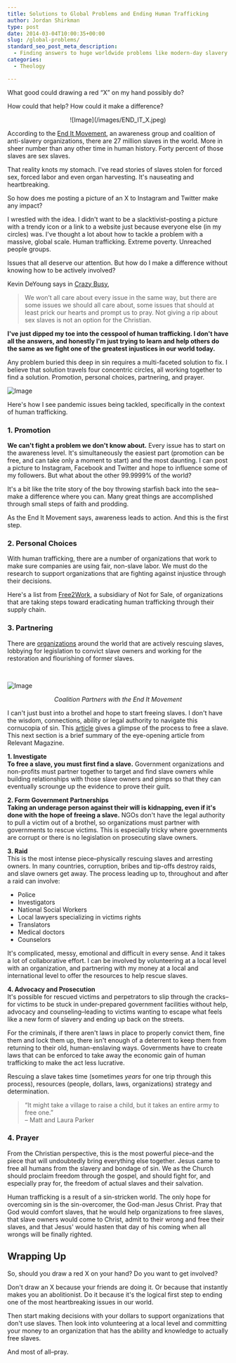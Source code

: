 ```yaml
---
title: Solutions to Global Problems and Ending Human Trafficking
author: Jordan Shirkman
type: post
date: 2014-03-04T10:00:35+00:00
slug: /global-problems/
standard_seo_post_meta_description:
  - Finding answers to huge worldwide problems like modern-day slavery.
categories:
  - Theology

---
```

What good could drawing a red &#8220;X&#8221; on my hand possibly do?

How could that help? How could it make a difference?

<p style="text-align: center;">
  ![Image](/images/END_IT_X.jpeg)
</p>

According to the [End It Movement](http://enditmovement.com/), an awareness group and coalition of anti-slavery organizations, there are 27 million slaves in the world. More in sheer number than any other time in human history. Forty percent of those slaves are sex slaves.

That reality knots my stomach. I've read stories of slaves stolen for forced sex, forced labor and even organ harvesting. It's nauseating and heartbreaking.

So how does me posting a picture of an X to Instagram and Twitter make any impact?

I wrestled with the idea. I didn't want to be a slacktivist–posting a picture with a trendy icon or a link to a website just because everyone else (in my circles) was. I've thought a lot about how to tackle a problem with a massive, global scale. Human trafficking. Extreme poverty. Unreached people groups.

Issues that all deserve our attention. But how do I make a difference without knowing how to be actively involved?

Kevin DeYoung says in [Crazy Busy][2],

> We won’t all care about every issue in the same way, but there are some issues we should all care about, some issues that should at least prick our hearts and prompt us to pray. Not giving a rip about sex slaves is not an option for the Christian.

**I've just dipped my toe into the cesspool of human trafficking. I don't have all the answers, and honestly I'm just trying to learn and help others do the same as we fight one of the greatest injustices in our world today.**

Any problem buried this deep in sin requires a multi-faceted solution to fix. I believe that solution travels four concentric circles, all working together to find a solution. Promotion, personal choices, partnering, and prayer.

![Image](/images/diagram-solution.jpeg) 

Here's how I see pandemic issues being tackled, specifically in the context of human trafficking. <!--more-->

### 1. Promotion

**We can't fight a problem we don't know about.** Every issue has to start on the awareness level. It's simultaneously the easiest part (promotion can be free, and can take only a moment to start) and the most daunting. I can post a picture to Instagram, Facebook and Twitter and hope to influence some of my followers. But what about the other 99.9999% of the world?

It's a bit like the trite story of the boy throwing starfish back into the sea–make a difference where you can. Many great things are accomplished through small steps of faith and prodding.

As the End It Movement says, awareness leads to action. And this is the first step.

### 2. Personal Choices

With human trafficking, there are a number of organizations that work to make sure companies are using fair, non-slave labor. We must do the research to support organizations that are fighting against injustice through their decisions.

Here's a list from [Free2Work](http://www.free2work.org/), a subsidiary of Not for Sale, of organizations that are taking steps toward eradicating human trafficking through their supply chain.

### 3. Partnering

There are [organizations](http://enditmovement.com/#together_we_can) around the world that are actively rescuing slaves, lobbying for legislation to convict slave owners and working for the restoration and flourishing of former slaves.

&nbsp;

![Image](/images/end-it-coalition.jpeg) 

<p style="text-align: center;">
  <em>Coalition Partners with the End It Movement</em>
</p>

I can't just bust into a brothel and hope to start freeing slaves. I don't have the wisdom, connections, ability or legal authority to navigate this cornucopia of sin. This [article](http://www.relevantmagazine.com/reject-apathy/what-it-takes-free-sex-slave) gives a glimpse of the process to free a slave. This next section is a brief summary of the eye-opening article from Relevant Magazine.

**1. Investigate**  
**To free a slave, you must first find a slave.** Government organizations and non-profits must partner together to target and find slave owners while building relationships with those slave owners and pimps so that they can eventually scrounge up the evidence to prove their guilt.

**2. Form Government Partnerships**  
**Taking an underage person against their will is kidnapping, even if it's done with the hope of freeing a slave.** NGOs don't have the legal authority to pull a victim out of a brothel, so organizations must partner with governments to rescue victims. This is especially tricky where governments are corrupt or there is no legislation on prosecuting slave owners.

**3. Raid**  
This is the most intense piece–physically rescuing slaves and arresting owners. In many countries, corruption, bribes and tip-offs destroy raids, and slave owners get away. The process leading up to, throughout and after a raid can involve:

  * Police
  * Investigators
  * National Social Workers
  * Local lawyers specializing in victims rights
  * Translators
  * Medical doctors
  * Counselors

It's complicated, messy, emotional and difficult in every sense. And it takes a lot of collaborative effort. I can be involved by volunteering at a local level with an organization, and partnering with my money at a local and international level to offer the resources to help rescue slaves.

**4. Advocacy and Prosecution**  
It's possible for rescued victims and perpetrators to slip through the cracks–for victims to be stuck in under-prepared government facilities without help, advocacy and counseling–leading to victims wanting to escape what feels like a new form of slavery and ending up back on the streets.

For the criminals, if there aren't laws in place to properly convict them, fine them and lock them up, there isn't enough of a deterrent to keep them from returning to their old, human-enslaving ways. Governments have to create laws that can be enforced to take away the economic gain of human trafficking to make the act less lucrative.

Rescuing a slave takes time (sometimes _years_ for one trip through this process), resources (people, dollars, laws, organizations) strategy and determination.

> &#8220;It might take a village to raise a child, but it takes an entire army to free one.&#8221;  
> – Matt and Laura Parker

### 4. Prayer

From the Christian perspective, this is the most powerful piece–and the piece that will undoubtedly bring everything else together. Jesus came to free all humans from the slavery and bondage of sin. We as the Church should proclaim freedom through the gospel, and should fight for, and especially pray for, the freedom of actual slaves and their salvation.

Human trafficking is a result of a sin-stricken world. The only hope for overcoming sin is the sin-overcomer, the God-man Jesus Christ. Pray that God would comfort slaves, that he would help organizations to free slaves, that slave owners would come to Christ, admit to their wrong and free their slaves, and that Jesus' would hasten that day of his coming when all wrongs will be finally righted.

## Wrapping Up

So, should you draw a red X on your hand? Do you want to get involved?

Don't draw an X because your friends are doing it. Or because that instantly makes you an abolitionist. Do it because it's the logical first step to ending one of the most heartbreaking issues in our world.

Then start making decisions with your dollars to support organizations that don't use slaves. Then look into volunteering at a local level and committing your money to an organization that has the ability and knowledge to actually free slaves.

And most of all–pray.

 [2]: jshirk.com/blog/crazy-busy/?